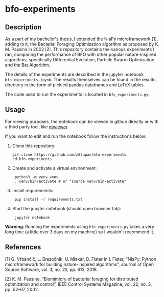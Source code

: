 # bfo-experiments

## Description

As a part of my bachelor's thesis, I extended the NiaPy microframework [1],
adding to it, the Bacterial Foraging Optimization algorithm as proposed by
K. M. Passino in 2002 [2]. This repository contains the various experiments I ran,
comparing the performance of BFO with other popular nature-inspired algorithms,
specifically Differential Evolution, Particle Swarm Optimization and the Bat Algorithm.

The details of the experiments are described in the jupyter notebook `bfo_experiments.ipynb`.
The results themselves can be found in the results directory in the form of pickled pandas dataframes and LaTeX tables.

The code used to run the experiments is located in `bfo_experiments.py`.

## Usage

For viewing purposes, the notebook can be viewed in github directly or with a third party tool,
like [nbviewer](https://nbviewer.jupyter.org/).

If you want to edit and run the notebook follow the instructions below:

1. Clone this repository:
    ```shell
    git clone https://github.com/zStupan/bfo-experiments
    cd bfo-experiments
    ```
2. Create and activate a virtual environment:
   ```shell
    python3 -m venv venv
    . venv/bin/activate # or "source venv/bin/activate"
    ```
   
3. Install requirements:
   ```shell
    pip install -r requirements.txt
    ```
   
4. Start the jupyter notebook (should open browser tab):
   ```shell
    jupyter notebook
    ```

**Warning**: Running the experiments using `bfo_experiments.py` takes a very long time (a little over 3 days on my machine) so I wouldn't recommend it.

## References
[1] G. Vrbančič, L. Brezočnik, U. Mlakar, D. Fister in I. Fister, “NiaPy: Python microframework for building nature-inspired algorithms”, Journal of Open Source Software, vol. 3, no. 23, pp. 613, 2018.

[2] K. M. Passino, “Biomimicry of bacterial foraging for distributed optimization and control”, IEEE Control Systems Magazine, vol. 22, no. 3, pp. 52–67, 2002.
